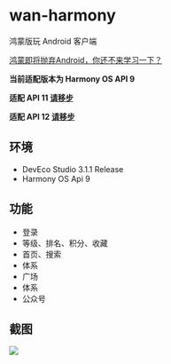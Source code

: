 # wan-harmony

鸿蒙版玩 Android 客户端

[鸿蒙即将抛弃Android，你还不来学习一下？](https://juejin.cn/post/7340307629891616808)

**当前适配版本为 Harmony OS API 9**

**适配 API 11 [请移步](https://github.com/wangchenyan/wan-harmony/tree/api11)**

**适配 API 12 [请移步](https://github.com/wangchenyan/wan-harmony/tree/api12)**

## 环境

- DevEco Studio 3.1.1 Release
- Harmony OS Api 9

## 功能

- 登录
- 等级、排名、积分、收藏
- 首页、搜索
- 体系
- 广场
- 体系
- 公众号

## 截图

![](https://raw.githubusercontent.com/wangchenyan/wan-harmony/master/art/screenshot.jpg)
